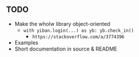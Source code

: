 ## TODO

- Make the wholw library object-oriented
	- `with yiban.login(...) as yb: yb.check_in()`
		- `https://stackoverflow.com/a/3774396`
- Examples
- Short documentation in source & README

